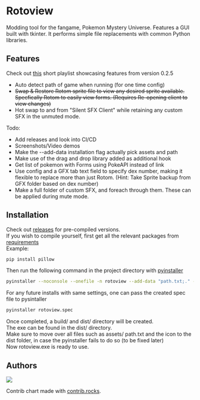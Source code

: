 
# Rotoview
Modding tool for the fangame, Pokemon Mystery Universe. Features a GUI built with tkinter.
It performs simple file replacements with common Python libraries.

## Features
Check out [this](https://www.youtube.com/watch?v=ygGPIg310BU&list=PLfWszzdLIYzkFRJujJusHGLTQFE7I8Rdp&index=1) short playlist showcasing features from version 0.2.5
- Auto detect path of game when running (for one time config)
- ~~Swap & Restore Rotom sprite file to view any desired sprite available. Specfically Rotom to easily view forms. (Requires Re-opening client to view changes)~~
- Hot swap to and from "Silent SFX Client" while retaining any custom SFX in the unmuted mode.


Todo:
- Add releases and look into CI/CD
- Screenshots/Video demos
- Make the --add-data installation flag actually pick assets and path
- Make use of the drag and drop library added as additional hook
- Get list of pokemon with Forms using PokeAPI instead of link
- Use config and a GFX tab text field to specify dex number, making it flexible to replace more than just Rotom. (Hint: Take Sprite backup from GFX folder based on dex number)
- Make a full folder of custom SFX, and foreach through them. These can be applied during mute mode.


## Installation

Check out [releases]() for pre-compiled versions.\
If you wish to compile yourself, first get all the relevant packages from [requirements](./requirements.txt)\
Example:
```bash
pip install pillow
```
Then run the following command in the project directory with [pyinstaller](https://pypi.org/project/pyinstaller/)

```bash
pyinstaller --noconsole --onefile -n rotoview --add-data "path.txt;." --additional-hooks-dir=. --icon=rotoview.ico main.py
```
For any future installs with same settings, one can pass the created spec file to pysintaller
```bash
pyinstaller rotoview.spec
```

Once completed, a build/ and dist/ directory will be created.\
The exe can be found in the dist/ directory.\
Make sure to move over all files such as assets/ path.txt and the icon to the dist folder, in case the pyinstaller fails to do so (to be fixed later)\
Now rotoview.exe is ready to use.

## Authors
<a href="https://github.com/veezo101/rotoview/graphs/contributors">
  <img src="https://contrib.rocks/image?repo=veezo101/rotoview" />
</a>

Contrib chart made with [contrib.rocks](https://contrib.rocks).